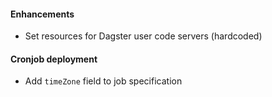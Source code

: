#### Enhancements
- Set resources for Dagster user code servers (hardcoded)

#### Cronjob deployment
- Add `timeZone` field to job specification